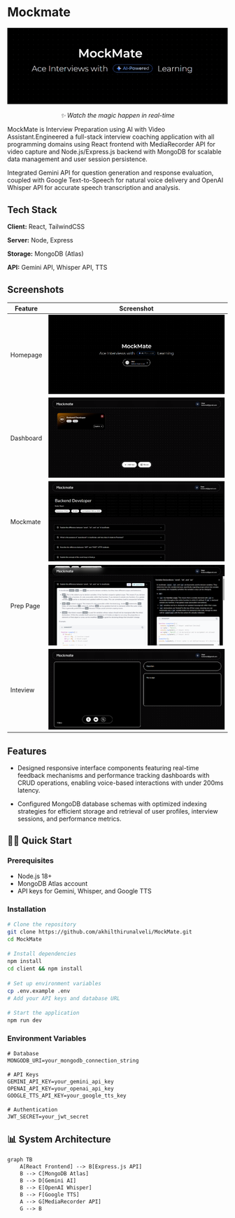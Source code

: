
# Mockmate

<div align="center">
  <img src="https://github.com/akhilthirunalveli/MockMate/blob/main/Assets/ezgif-6d0ef41de265fd.gif" alt="App Demo" width="920"/>
  <p><em>✨ Watch the magic happen in real-time</em></p>
</div>
MockMate is Interview Preparation using AI with Video Assistant.Engineered a full-stack interview coaching application with all programming domains using React  frontend with  MediaRecorder API  for video capture and  Node.js/Express.js  backend with  MongoDB  for scalable data management and user session persistence. 

Integrated  Gemini API  for question generation and response evaluation, coupled with  Google Text-to-Speech  for natural voice delivery and OpenAI Whisper API  for accurate speech transcription and analysis. 

## Tech Stack

**Client:** React, TailwindCSS

**Server:** Node, Express

**Storage:** MongoDB (Atlas)

**API:** Gemini API, Whisper API, TTS

## Screenshots

| Feature | Screenshot |
|---------|-----------|
| Homepage | ![Dashboard](https://github.com/akhilthirunalveli/MockMate/blob/main/Assets/Screenshot%202025-06-25%20104540.png) |
| Dashboard | ![Settings](https://github.com/akhilthirunalveli/MockMate/blob/main/Assets/Screenshot%202025-06-25%20104646.png) |
| Mockmate | ![Profile](https://github.com/akhilthirunalveli/MockMate/blob/main/Assets/Screenshot%202025-06-25%20104706.png) |
| Prep Page | ![Profile](https://github.com/akhilthirunalveli/MockMate/blob/main/Assets/Screenshot%202025-06-25%20104726.png) |
| Inteview | ![Profile](https://github.com/akhilthirunalveli/MockMate/blob/main/Assets/Screenshot%202025-06-25%20104749.png) |

## Features

- Designed responsive interface components featuring real-time feedback mechanisms and performance tracking dashboards with CRUD operations, enabling voice-based interactions with under 200ms latency. 

- Configured MongoDB  database schemas  with optimized indexing strategies for efficient storage and retrieval of user profiles, interview sessions, and performance metrics. 

## 🏃‍♂️ Quick Start

### Prerequisites
- Node.js 18+ 
- MongoDB Atlas account
- API keys for Gemini, Whisper, and Google TTS

### Installation

```bash
# Clone the repository
git clone https://github.com/akhilthirunalveli/MockMate.git
cd MockMate

# Install dependencies
npm install
cd client && npm install

# Set up environment variables
cp .env.example .env
# Add your API keys and database URL

# Start the application
npm run dev
```

### Environment Variables

```env
# Database
MONGODB_URI=your_mongodb_connection_string

# API Keys
GEMINI_API_KEY=your_gemini_api_key
OPENAI_API_KEY=your_openai_api_key
GOOGLE_TTS_API_KEY=your_google_tts_key

# Authentication
JWT_SECRET=your_jwt_secret
```

## 📊 System Architecture

```mermaid
graph TB
    A[React Frontend] --> B[Express.js API]
    B --> C[MongoDB Atlas]
    B --> D[Gemini AI]
    B --> E[OpenAI Whisper]
    B --> F[Google TTS]
    A --> G[MediaRecorder API]
    G --> B
```

